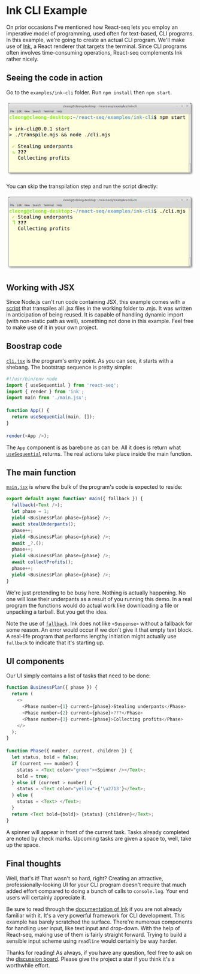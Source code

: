 # Ink CLI Example

On prior occasions I've mentioned how React-seq lets you employ an imperative model of programming, used 
often for text-based, CLI programs. In this example, we're going to create an actual CLI program. 
We'll make use of [Ink](https://github.com/vadimdemedes/ink), a React renderer that targets the terminal. 
Since CLI programs often involves time-consuming operations, React-seq complements Ink rather nicely.

## Seeing the code in action

Go to the `examples/ink-cli` folder. Run `npm install` then `npm start`. 

![Screenshot](./img/screenshot-1.jpg)

You can skip the transpilation step and run the script directly:

![Screenshot](./img/screenshot-2.jpg)

## Working with JSX

Since Node.js can't run code containing JSX, this example comes with a [script](./transpile.mjs) that 
transpiles all .jsx files in the working folder to .mjs. It was written in anticipation of being 
reused. It is capable of handling dynamic import (with non-static path as well), something not done in 
this example. Feel free to make use of it in your own project.

## Boostrap code

[`cli.jsx`](./cli.jsx) is the program's entry point. As you can see, it starts with a shebang. The 
bootstrap sequence is pretty simple:

```js
#!/usr/bin/env node
import { useSequential } from 'react-seq';
import { render } from 'ink';
import main from './main.jsx';

function App() {
  return useSequential(main, []);
}

render(<App />);
```

The `App` component is as barebone as can be. All it does is return what 
[`useSequential`](../../doc/useSequential.md) returns. The real actions take place inside the main 
function.

## The main function

[`main.jsx`](./main.jsx) is where the bulk of the program's code is expected to reside:

```js
export default async function* main({ fallback }) {
  fallback(<Text />);
  let phase = 1;
  yield <BusinessPlan phase={phase} />;
  await stealUnderpants();
  phase++;
  yield <BusinessPlan phase={phase} />;
  await _?.();
  phase++;
  yield <BusinessPlan phase={phase} />;
  await collectProfits();
  phase++;
  yield <BusinessPlan phase={phase} />;
}
```

We're just pretending to be busy here. Nothing is actually happening. No one will lose their 
underpants as a result of you running this demo. In a real program the functions would do 
actual work like downloading a file or unpacking a tarball. But you get the idea.

Note the use of [`fallback`](../../fallback.md). Ink does not like `<Suspense>` without a 
fallback for some reason. An error would occur if we don't give it that empty text block. A
real-life program that performs lengthy initiation might actually use `fallback` to indicate 
that it's starting up.

## UI components

Our UI simply contains a list of tasks that need to be done:

```js
function BusinessPlan({ phase }) {
  return (
    <>
      <Phase number={1} current={phase}>Stealing underpants</Phase>
      <Phase number={2} current={phase}>???</Phase>
      <Phase number={3} current={phase}>Collecting profits</Phase>
    </>
  );
}

function Phase({ number, current, children }) {
  let status, bold = false;
  if (current === number) {
    status = <Text color="green"><Spinner /></Text>;
    bold = true;
  } else if (current > number) {
    status = <Text color="yellow">{'\u2713'}</Text>;
  } else {
    status = <Text> </Text>;
  }
  return <Text bold={bold}> {status} {children}</Text>;
}
```

A spinner will appear in front of the current task. Tasks already completed are noted by check 
marks. Upcoming tasks are given a space to, well, take up the space.

## Final thoughts

Well, that's it! That wasn't so hard, right? Creating an attractive, professionally-looking 
UI for your CLI program doesn't require that much added effort compared to doing a bunch of 
calls to `console.log`. Your end users will certainly appreciate it.

Be sure to read through the [documentation of Ink](https://github.com/vadimdemedes/ink) if 
you are not already familiar with it. It's a very powerful framework for CLI development. 
This  example has barely scratched the surface. There're numerous components for handling 
user input, like text input and drop-down. With the help of React-seq, making use of them is 
fairly straight forward. Trying to build a sensible input scheme using `readline` would 
certainly be way harder.

Thanks for reading! As always, if you have any question, feel free to ask on the 
[discussion board](https://github.com/chung-leong/react-seq/discussions). Please give the 
project a star if you think it's a worthwhile effort.